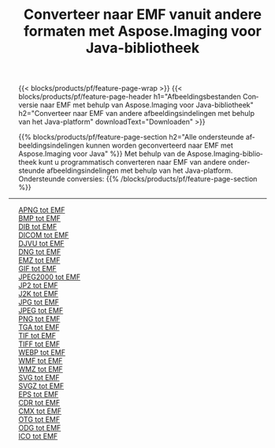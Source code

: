 ﻿---
title: Converteer naar EMF vanuit andere formaten met Aspose.Imaging voor Java-bibliotheek 
weight: 3920
url: /nl/java/conversion/to/emf 
lang: nl
langdirlevel: 2
locales: zh-hans,ja,it,ru,de,es,fr,nl,id,lt,pl,pt,vi,tr,ko,zh-hant,ar,hi,th,sv,cs,uk,he
description: Met Aspose.Imaging kunt u met Java converteren naar EMF vanuit andere formaten
---

{{< blocks/products/pf/feature-page-wrap >}}
{{< blocks/products/pf/feature-page-header h1="Afbeeldingsbestanden Conversie naar EMF met behulp van Aspose.Imaging voor Java-bibliotheek" h2="Converteer naar EMF van andere afbeeldingsindelingen met behulp van het Java-platform" downloadText="Downloaden" >}}


{{% blocks/products/pf/feature-page-section  h2="Alle ondersteunde afbeeldingsindelingen kunnen worden geconverteerd naar EMF met Aspose.Imaging voor Java" %}}
Met behulp van de Aspose.Imaging-bibliotheek kunt u programmatisch converteren naar EMF van andere ondersteunde afbeeldingsindelingen met behulp van het Java-platform.
<br/>
Ondersteunde conversies:
{{% /blocks/products/pf/feature-page-section %}}
<div class="container-fluid productfamilypage bg-gray">
    <div class="convertypes bg-gray agp-content section">
        <div class="container">
		<hr style="margin-left:-20px;"/>
		<div class="row other-converters">
		    <div class='col-md-2 other-converter remove-lp remove-rp'><a href="/imaging/nl/java/conversion/apng-to-emf" >APNG tot EMF</a></div>
<div class='col-md-2 other-converter remove-lp remove-rp'><a href="/imaging/nl/java/conversion/bmp-to-emf" >BMP tot EMF</a></div>
<div class='col-md-2 other-converter remove-lp remove-rp'><a href="/imaging/nl/java/conversion/dib-to-emf" >DIB tot EMF</a></div>
<div class='col-md-2 other-converter remove-lp remove-rp'><a href="/imaging/nl/java/conversion/dicom-to-emf" >DICOM tot EMF</a></div>
<div class='col-md-2 other-converter remove-lp remove-rp'><a href="/imaging/nl/java/conversion/djvu-to-emf" >DJVU tot EMF</a></div>
<div class='col-md-2 other-converter remove-lp remove-rp'><a href="/imaging/nl/java/conversion/dng-to-emf" >DNG tot EMF</a></div>
<div class='col-md-2 other-converter remove-lp remove-rp'><a href="/imaging/nl/java/conversion/emz-to-emf" >EMZ tot EMF</a></div>
<div class='col-md-2 other-converter remove-lp remove-rp'><a href="/imaging/nl/java/conversion/gif-to-emf" >GIF tot EMF</a></div>
<div class='col-md-2 other-converter remove-lp remove-rp'><a href="/imaging/nl/java/conversion/jpeg2000-to-emf" >JPEG2000 tot EMF</a></div>
<div class='col-md-2 other-converter remove-lp remove-rp'><a href="/imaging/nl/java/conversion/jp2-to-emf" >JP2 tot EMF</a></div>
<div class='col-md-2 other-converter remove-lp remove-rp'><a href="/imaging/nl/java/conversion/j2k-to-emf" >J2K tot EMF</a></div>
<div class='col-md-2 other-converter remove-lp remove-rp'><a href="/imaging/nl/java/conversion/jpg-to-emf" >JPG tot EMF</a></div>
<div class='col-md-2 other-converter remove-lp remove-rp'><a href="/imaging/nl/java/conversion/jpeg-to-emf" >JPEG tot EMF</a></div>
<div class='col-md-2 other-converter remove-lp remove-rp'><a href="/imaging/nl/java/conversion/png-to-emf" >PNG tot EMF</a></div>
<div class='col-md-2 other-converter remove-lp remove-rp'><a href="/imaging/nl/java/conversion/tga-to-emf" >TGA tot EMF</a></div>
<div class='col-md-2 other-converter remove-lp remove-rp'><a href="/imaging/nl/java/conversion/tif-to-emf" >TIF tot EMF</a></div>
<div class='col-md-2 other-converter remove-lp remove-rp'><a href="/imaging/nl/java/conversion/tiff-to-emf" >TIFF tot EMF</a></div>
<div class='col-md-2 other-converter remove-lp remove-rp'><a href="/imaging/nl/java/conversion/webp-to-emf" >WEBP tot EMF</a></div>
<div class='col-md-2 other-converter remove-lp remove-rp'><a href="/imaging/nl/java/conversion/wmf-to-emf" >WMF tot EMF</a></div>
<div class='col-md-2 other-converter remove-lp remove-rp'><a href="/imaging/nl/java/conversion/wmz-to-emf" >WMZ tot EMF</a></div>
<div class='col-md-2 other-converter remove-lp remove-rp'><a href="/imaging/nl/java/conversion/svg-to-emf" >SVG tot EMF</a></div>
<div class='col-md-2 other-converter remove-lp remove-rp'><a href="/imaging/nl/java/conversion/svgz-to-emf" >SVGZ tot EMF</a></div>
<div class='col-md-2 other-converter remove-lp remove-rp'><a href="/imaging/nl/java/conversion/eps-to-emf" >EPS tot EMF</a></div>
<div class='col-md-2 other-converter remove-lp remove-rp'><a href="/imaging/nl/java/conversion/cdr-to-emf" >CDR tot EMF</a></div>
<div class='col-md-2 other-converter remove-lp remove-rp'><a href="/imaging/nl/java/conversion/cmx-to-emf" >CMX tot EMF</a></div>
<div class='col-md-2 other-converter remove-lp remove-rp'><a href="/imaging/nl/java/conversion/otg-to-emf" >OTG tot EMF</a></div>
<div class='col-md-2 other-converter remove-lp remove-rp'><a href="/imaging/nl/java/conversion/odg-to-emf" >ODG tot EMF</a></div>
<div class='col-md-2 other-converter remove-lp remove-rp'><a href="/imaging/nl/java/conversion/ico-to-emf" >ICO tot EMF</a></div>
                </div>
        </div>
    </div>
</div>
<br/>

